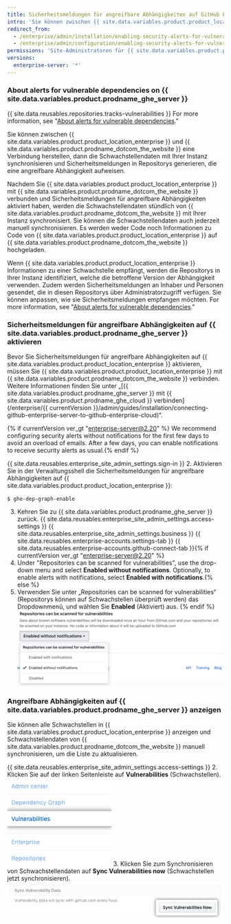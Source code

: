 ```yaml
---
title: Sicherheitsmeldungen für angreifbare Abhängigkeiten auf GitHub Enterprise Server aktivieren
intro: 'Sie können zwischen {{ site.data.variables.product.product_location_enterprise }} und {{ site.data.variables.product.prodname_ghe_cloud }} eine Verbindung herstellen und Sicherheitsmeldungen für angreifbare Abhängigkeiten in Repositorys auf Ihrer Instanz aktivieren.'
redirect_from:
  - /enterprise/admin/installation/enabling-security-alerts-for-vulnerable-dependencies-on-github-enterprise-server
  - /enterprise/admin/configuration/enabling-security-alerts-for-vulnerable-dependencies-on-github-enterprise-server
permissions: 'Site-Administratoren für {{ site.data.variables.product.prodname_ghe_server }} , die auch Inhaber der angeschlossenen Organisation oder des angeschlossenen Unternehmenskontos in der {{ site.data.variables.product.prodname_ghe_cloud }} sind, können Sicherheitswarnungen für ungeschützte Abhängigkeiten auf {{ site.data.variables.product.prodname_ghe_server }} aktivieren.'
versions:
  enterprise-server: '*'
---
```


### About alerts for vulnerable dependencies on {{ site.data.variables.product.prodname_ghe_server }}

{{ site.data.reusables.repositories.tracks-vulnerabilities }} For more information, see "[About alerts for vulnerable dependencies](/github/managing-security-vulnerabilities/about-alerts-for-vulnerable-dependencies)."

Sie können zwischen {{ site.data.variables.product.product_location_enterprise }} und {{ site.data.variables.product.prodname_dotcom_the_website }} eine Verbindung herstellen, dann die Schwachstellendaten mit Ihrer Instanz synchronisieren und Sicherheitsmeldungen in Repositorys generieren, die eine angreifbare Abhängigkeit aufweisen.

Nachdem Sie {{ site.data.variables.product.product_location_enterprise }} mit {{ site.data.variables.product.prodname_dotcom_the_website }} verbunden und Sicherheitsmeldungen für angreifbare Abhängigkeiten aktiviert haben, werden die Schwachstellendaten stündlich von {{ site.data.variables.product.prodname_dotcom_the_website }} mit Ihrer Instanz synchronisiert. Sie können die Schwachstellendaten auch jederzeit manuell synchronisieren. Es werden weder Code noch Informationen zu Code von {{ site.data.variables.product.product_location_enterprise }} auf {{ site.data.variables.product.prodname_dotcom_the_website }} hochgeladen.

Wenn {{ site.data.variables.product.product_location_enterprise }} Informationen zu einer Schwachstelle empfängt, werden die Repositorys in Ihrer Instanz identifiziert, welche die betroffene Version der Abhängigkeit verwenden. Zudem werden Sicherheitsmeldungen an Inhaber und Personen gesendet, die in diesen Repositorys über Administratorzugriff verfügen. Sie können anpassen, wie sie Sicherheitsmeldungen empfangen möchten. For more information, see "[About alerts for vulnerable dependencies](/github/managing-security-vulnerabilities/about-alerts-for-vulnerable-dependencies/#configuring-notifications-for-security-alerts)."

### Sicherheitsmeldungen für angreifbare Abhängigkeiten auf {{ site.data.variables.product.prodname_ghe_server }} aktivieren

Bevor Sie Sicherheitsmeldungen für angreifbare Abhängigkeiten auf {{ site.data.variables.product.product_location_enterprise }} aktivieren, müssen Sie {{ site.data.variables.product.product_location_enterprise }} mit {{ site.data.variables.product.prodname_dotcom_the_website }} verbinden. Weitere Informationen finden Sie unter „[{{ site.data.variables.product.prodname_ghe_server }} mit {{ site.data.variables.product.prodname_ghe_cloud }} verbinden](/enterprise/{{ currentVersion }}/admin/guides/installation/connecting-github-enterprise-server-to-github-enterprise-cloud)“.

{% if currentVersion ver_gt "enterprise-server@2.20" %} We recommend configuring security alerts without notifications for the first few days to avoid an overload of emails. After a few days, you can enable notifications to receive security alerts as usual.{% endif %}

{{ site.data.reusables.enterprise_site_admin_settings.sign-in }}
2. Aktivieren Sie in der Verwaltungsshell die Sicherheitsmeldungen für angreifbare Abhängigkeiten auf {{ site.data.variables.product.product_location_enterprise }}:
 ``` shell
$ ghe-dep-graph-enable
```
3. Kehren Sie zu {{ site.data.variables.product.prodname_ghe_server }} zurück.
{{ site.data.reusables.enterprise_site_admin_settings.access-settings }}
{{ site.data.reusables.enterprise_site_admin_settings.business }}
{{ site.data.reusables.enterprise-accounts.settings-tab }}
{{ site.data.reusables.enterprise-accounts.github-connect-tab }}{% if currentVersion ver_gt "enterprise-server@2.20" %}
5. Under "Repositories can be scanned for vulnerabilities", use the drop-down menu and select **Enabled without notifications**. Optionally, to enable alerts with notifications, select **Enabled with notifications**.{% else %}
5. Verwenden Sie unter „Repositories can be scanned for vulnerabilities“ (Repositorys können auf Schwachstellen überprüft werden) das Dropdownmenü, und wählen Sie **Enabled** (Aktiviert) aus.
{% endif %}
   ![Dropdownmenü zum Aktivieren der Überprüfung von Repositorys auf Schwachstellen](/assets/images/enterprise/site-admin-settings/enable-vulnerability-scanning-in-repositories.png)

### Angreifbare Abhängigkeiten auf {{ site.data.variables.product.prodname_ghe_server }} anzeigen

Sie können alle Schwachstellen in {{ site.data.variables.product.product_location_enterprise }} anzeigen und Schwachstellendaten von {{ site.data.variables.product.prodname_dotcom_the_website }} manuell synchronisieren, um die Liste zu aktualisieren.

{{ site.data.reusables.enterprise_site_admin_settings.access-settings }}
2. Klicken Sie auf der linken Seitenleiste auf **Vulnerabilities** (Schwachstellen). ![Registerkarte „Vulnerabilities“ (Schwachstellen) auf der Seitenleiste für Websiteadministratoren](/assets/images/enterprise/business-accounts/vulnerabilities-tab.png)
3. Klicken Sie zum Synchronisieren von Schwachstellendaten auf **Sync Vulnerabilities now** (Schwachstellen jetzt synchronisieren). ![Schaltfläche „Sync vulnerabilities now“ (Schwachstellen jetzt synchronisieren)](/assets/images/enterprise/site-admin-settings/sync-vulnerabilities-button.png)
